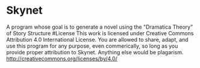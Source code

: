 # Skynet
A program whose goal is to generate a novel using the "Dramatica Theory" of Story Structure
#License
This work is licensed under Creative Commons Attribution 4.0 International License. You are allowed to share, adapt, and use this program for any purpose, even commerically, so long as you provide proper attribution to Skynet. Anything else would be plagarism.
http://creativecommons.org/licenses/by/4.0/
